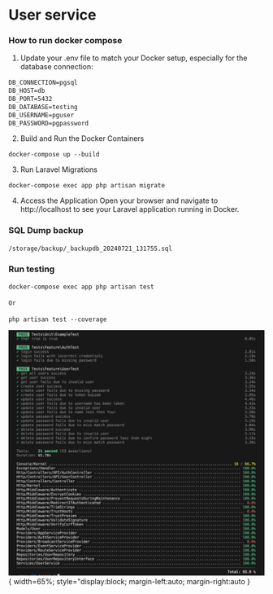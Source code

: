 # User service

### How to run docker compose
1. Update your .env file to match your Docker setup, especially for the database connection:
```
DB_CONNECTION=pgsql
DB_HOST=db
DB_PORT=5432
DB_DATABASE=testing
DB_USERNAME=pguser
DB_PASSWORD=pgpassword
```
2. Build and Run the Docker Containers
```
docker-compose up --build
```

3. Run Laravel Migrations
```
docker-compose exec app php artisan migrate
```

4. Access the Application
Open your browser and navigate to http://localhost to see your Laravel application running in Docker.

### SQL Dump backup
```
/storage/backup/_backupdb_20240721_131755.sql
```

### Run testing
```
docker-compose exec app php artisan test

Or

php artisan test --coverage
```
![Image description](/coverage.png){ width=65%; style="display:block; margin-left:auto; margin-right:auto }
